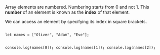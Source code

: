 Array elements are numbered.
Numbering starts from 0 and not 1.
This **number** of an element is
known as the **index** of that element.

We can access an element by
specifying its index
in square brackets.

<Editor lang="javascript">
<code>
let names = ["Oliver", "Adam", "Eve"];

console.log(names[0]);
console.log(names[1]);
console.log(names[2]);
</code>
</Editor>
